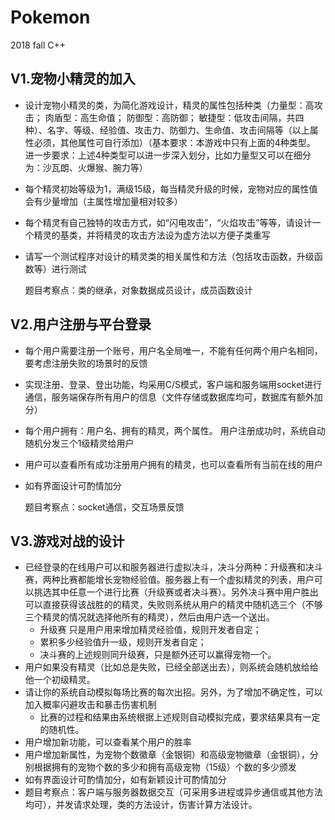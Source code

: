 # Pokemon
2018 fall C++

V1.宠物小精灵的加入
-
* 设计宠物小精灵的类，为简化游戏设计，精灵的属性包括种类（力量型：高攻击； 肉盾型：高生命值； 防御型：高防御； 敏捷型：低攻击间隔，共四种）、名字、等级、经验值、攻击力、防御力、生命值、攻击间隔等（以上属性必须，其他属性可自行添加）（基本要求：本游戏中只有上面的4种类型。 进一步要求：上述4种类型可以进一步深入划分，比如力量型又可以在细分为：沙瓦朗、火爆猴、腕力等）
* 每个精灵初始等级为1，满级15级，每当精灵升级的时候，宠物对应的属性值会有少量增加（主属性增加量相对较多）
* 每个精灵有自己独特的攻击方式，如“闪电攻击”，“火焰攻击”等等，请设计一个精灵的基类，并将精灵的攻击方法设为虚方法以方便子类重写
* 请写一个测试程序对设计的精灵类的相关属性和方法（包括攻击函数，升级函数等）进行测试
    
    题目考察点：类的继承，对象数据成员设计，成员函数设计 


V2.用户注册与平台登录
-
* 每个用户需要注册一个账号，用户名全局唯一，不能有任何两个用户名相同，要考虑注册失败的场景时的反馈
* 实现注册、登录、登出功能，均采用C/S模式，客户端和服务端用socket进行通信，服务端保存所有用户的信息（文件存储或数据库均可，数据库有额外加分）
* 每个用户拥有：用户名、拥有的精灵，两个属性。 用户注册成功时，系统自动随机分发三个1级精灵给用户
* 用户可以查看所有成功注册用户拥有的精灵，也可以查看所有当前在线的用户
* 如有界面设计可酌情加分

    题目考察点：socket通信，交互场景反馈


V3.游戏对战的设计
-
* 已经登录的在线用户可以和服务器进行虚拟决斗，决斗分两种：升级赛和决斗赛，两种比赛都能增长宠物经验值。服务器上有一个虚拟精灵的列表，用户可以挑选其中任意一个进行比赛（升级赛或者决斗赛）。另外决斗赛中用户胜出可以直接获得该战胜的的精灵，失败则系统从用户的精灵中随机选三个（不够三个精灵的情况就选择他所有的精灵），然后由用户选一个送出。
    * 升级赛 只是用户用来增加精灵经验值，规则开发者自定；
    * 累积多少经验值升一级，规则开发者自定；
    * 决斗赛的上述规则同升级赛，只是额外还可以赢得宠物一个。
* 用户如果没有精灵（比如总是失败，已经全部送出去），则系统会随机放给给他一个初级精灵。
* 请让你的系统自动模拟每场比赛的每次出招。另外，为了增加不确定性，可以加入概率闪避攻击和暴击伤害机制
    * 比赛的过程和结果由系统根据上述规则自动模拟完成，要求结果具有一定的随机性。
* 用户增加新功能，可以查看某个用户的胜率
* 用户增加新属性，为宠物个数徽章（金银铜）和高级宠物徽章（金银铜），分别根据拥有的宠物个数的多少和拥有高级宠物（15级）个数的多少颁发
* 如有界面设计可酌情加分，如有新颖设计可酌情加分
* 题目考察点：客户端与服务器数据交互（可采用多进程或异步通信或其他方法均可），并发请求处理，类的方法设计，伤害计算方法设计。
